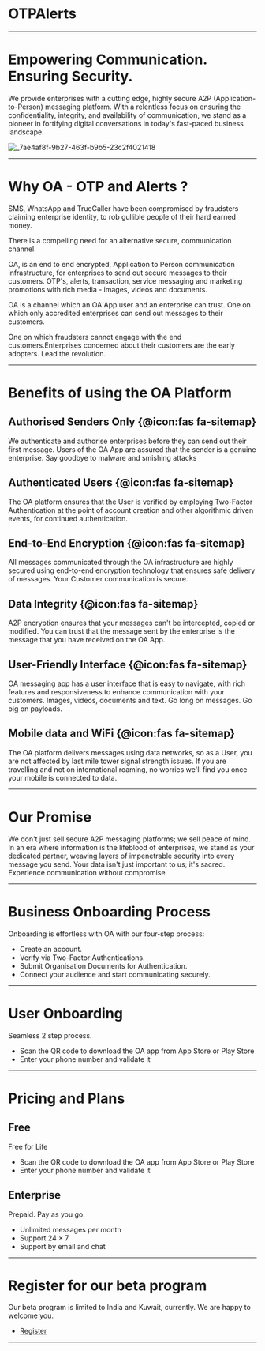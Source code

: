 

# OTPAlerts

--------------------------------------------------------------
# Empowering Communication. Ensuring Security.

We provide enterprises with a cutting edge, highly secure A2P (Application-to-Person) messaging platform. With a relentless focus on ensuring the confidentiality, integrity, and availability of communication, we stand as a pioneer in fortifying digital conversations in today's fast-paced business landscape.

![_7ae4af8f-9b27-463f-b9b5-23c2f4021418](https://github.com/notiphyapp/wwd/assets/5462166/59256d8e-4858-47d4-9b9a-31baf4076d97)

--------------------------------------------------------------
# Why OA - OTP and Alerts ?

SMS, WhatsApp and TrueCaller have been compromised by fraudsters claiming enterprise identity, to rob gullible people of their hard earned money.

There is a compelling need for an alternative secure, communication channel.

OA, is an end to end encrypted, Application to Person communication infrastructure, for enterprises to send out secure messages to their customers. OTP's, alerts, transaction, service messaging and marketing promotions with rich media - images, videos and documents.

OA is a channel which an OA App user and an enterprise can trust. One on which only accredited enterprises can send out messages to their customers. 

One on which fraudsters cannot engage with the end customers.Enterprises concerned about their customers are the early adopters. Lead the revolution.

--------------------------------------------------------------
# Benefits of using the OA Platform

## Authorised Senders Only  {@icon:fas fa-sitemap} 
We authenticate and authorise enterprises before they can send out their first message. Users of the OA App are assured that the sender is a genuine enterprise. Say goodbye to malware and smishing attacks

## Authenticated Users {@icon:fas fa-sitemap} 
The OA platform ensures that the User is verified by employing Two-Factor Authentication at the point of account creation and other algorithmic driven events, for continued authentication.

## End-to-End Encryption {@icon:fas fa-sitemap} 
All messages communicated through the OA infrastructure are highly secured using end-to-end encryption technology that ensures safe delivery of messages. Your Customer communication is secure.

## Data Integrity {@icon:fas fa-sitemap} 
A2P encryption ensures that your messages can't be intercepted, copied or modified. You can trust that the message sent by the enterprise is the message that you have received on the OA App.

## User-Friendly Interface {@icon:fas fa-sitemap} 
OA messaging app has a user interface that is easy to navigate, with rich features and responsiveness to enhance communication with your customers. Images, videos, documents and text. Go long on messages. Go big on payloads.

## Mobile data and WiFi {@icon:fas fa-sitemap} 
The OA platform delivers messages using data networks, so as a User, you are not affected by last mile tower signal strength issues. If you are travelling and not on international roaming, no worries we'll find you once your mobile is connected to data.

--------------------------------------------------------------

# Our Promise
We don't just sell secure A2P messaging platforms; we sell peace of mind. In an era where information is the lifeblood of enterprises, we stand as your dedicated partner, weaving layers of impenetrable security into every message you send. Your data isn't just important to us; it's sacred. Experience communication without compromise.

--------------------------------------------------------------
# Business Onboarding Process
Onboarding is effortless with OA with our four-step process:
- Create an account.
- Verify via Two-Factor Authentications.
- Submit Organisation Documents for Authentication.
- Connect your audience and start communicating securely.

--------------------------------------------------------------
# User Onboarding
Seamless 2 step process.
- Scan the QR code to download the OA app from App Store or Play Store
- Enter your phone number and validate it

--------------------------------------------------------------
# Pricing and Plans
## Free
Free for Life
- Scan the QR code to download the OA app from App Store or Play Store
- Enter your phone number and validate it

## Enterprise
Prepaid. Pay as you go.
- Unlimited messages per month
- Support 24 × 7 
- Support by email and chat

--------------------------------------------------------------
# Register for our beta program
Our beta program is limited to India and Kuwait, currently. We are happy to welcome you.
- [Register](https://app.otpalerts.com/contak/panel/auth/register)

--------------------------------------------------------------
